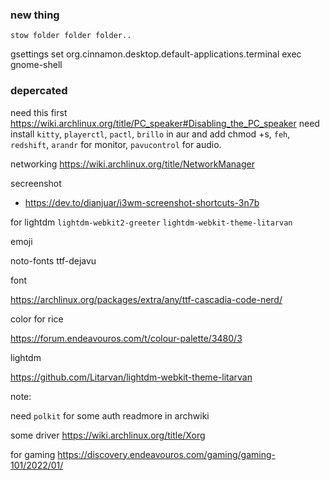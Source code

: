 ### new thing
`stow folder folder folder..`

gsettings set org.cinnamon.desktop.default-applications.terminal exec gnome-shell

### depercated
need this first https://wiki.archlinux.org/title/PC_speaker#Disabling_the_PC_speaker
need install `kitty`, `playerctl`, `pactl`, `brillo` in aur and add chmod +s, `feh`, `redshift`, `arandr` for monitor, `pavucontrol` for audio.

networking
https://wiki.archlinux.org/title/NetworkManager

secreenshot
- https://dev.to/dianjuar/i3wm-screenshot-shortcuts-3n7b

for lightdm
`lightdm-webkit2-greeter` `lightdm-webkit-theme-litarvan`

emoji

noto-fonts
ttf-dejavu

font

https://archlinux.org/packages/extra/any/ttf-cascadia-code-nerd/

color for rice

https://forum.endeavouros.com/t/colour-palette/3480/3

lightdm

https://github.com/Litarvan/lightdm-webkit-theme-litarvan


note:

need `polkit` for some auth readmore in archwiki

some driver
https://wiki.archlinux.org/title/Xorg

for gaming
https://discovery.endeavouros.com/gaming/gaming-101/2022/01/
